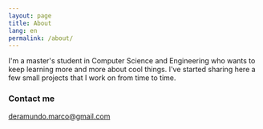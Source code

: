 ```yaml
---
layout: page
title: About
lang: en
permalink: /about/
---
```


I'm a master's student in Computer Science and Engineering who wants to keep learning more and more about cool things. 
I've started sharing here a few small projects that I work on from time to time.

### Contact me

[deramundo.marco@gmail.com](mailto:deramundo.marco@gmail.com)
